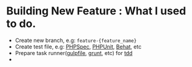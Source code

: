 # Building New Feature : What I used to do.

- Create new branch, e.g: `feature-{feature_name}`
- Create test file, e.g: [PHPSpec](), [PHPUnit](), [Behat](), etc
- Prepare task runner([gulpfile](http://gulpjs.com), [grunt](http://gruntjs.com), etc) for [tdd]()
- 